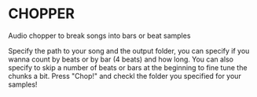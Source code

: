# CHOPPER
Audio chopper to break songs into bars or beat samples

Specify the path to your song and the output folder, you can specify if you wanna count by beats or by bar (4 beats) and how long. 
You can also specify to skip a number of beats or bars at the beginning to fine tune the chunks a bit.
Press "Chop!" and checkl the folder you specified for your samples!
